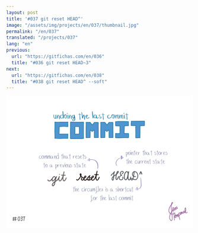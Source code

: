 ```yaml
---
layout: post
title: '#037 git reset HEAD^'
image: "/assets/img/projects/en/037/thumbnail.jpg"
permalink: "/en/037"
translated: "/projects/037"
lang: "en"
previous:
  url: "https://gitfichas.com/en/036"
  title: "#036 git reset HEAD~3"
next:
  url: "https://gitfichas.com/en/038"
  title: "#038 git reset HEAD^ --soft"
---
```


<img alt="The command git reset HEAD followed by the ^ is a short cut to undo the last commit made." src="/assets/img/projects/en/037/full.jpg">

<!--
You might also be interested in reading this article:

<a href="https://jtemporal.com/criando-um-novo-branch-e-mudando-pra-ele-com-um-comando/">
  <strong>Criando um novo branch e mudando pra ele com apenas um comando</strong>
</a>
-->
